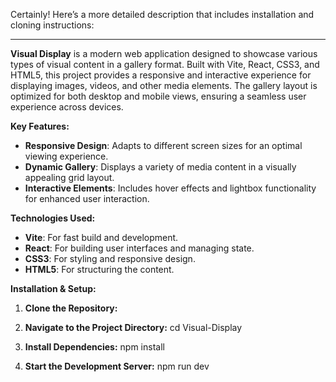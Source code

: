 Certainly! Here’s a more detailed description that includes installation and cloning instructions:

---

**Visual Display** is a modern web application designed to showcase various types of visual content in a gallery format. Built with Vite, React, CSS3, and HTML5, this project provides a responsive and interactive experience for displaying images, videos, and other media elements. The gallery layout is optimized for both desktop and mobile views, ensuring a seamless user experience across devices.

**Key Features:**
- **Responsive Design**: Adapts to different screen sizes for an optimal viewing experience.
- **Dynamic Gallery**: Displays a variety of media content in a visually appealing grid layout.
- **Interactive Elements**: Includes hover effects and lightbox functionality for enhanced user interaction.

**Technologies Used:**
- **Vite**: For fast build and development.
- **React**: For building user interfaces and managing state.
- **CSS3**: For styling and responsive design.
- **HTML5**: For structuring the content.

**Installation & Setup:**

1. **Clone the Repository:**   

2. **Navigate to the Project Directory:**   cd Visual-Display

3. **Install Dependencies:**   npm install

4. **Start the Development Server:**   npm run dev
